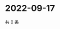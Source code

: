 # 2022-09-17

共 0 条

<!-- BEGIN WEIBO -->
<!-- 最后更新时间 Sat Sep 17 2022 16:21:21 GMT+0800 (China Standard Time) -->

<!-- END WEIBO -->
